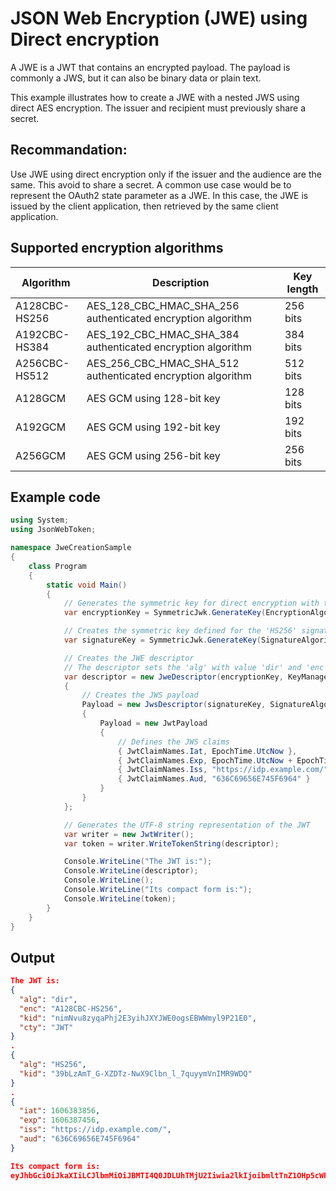 # JSON Web Encryption (JWE) using Direct encryption
A JWE is a JWT that contains an encrypted payload. 
The payload is commonly a JWS, but it can also be binary data or plain text.

This example illustrates how to create a JWE with a nested JWS using direct AES encryption. 
The issuer and recipient must previously share a secret. 

## Recommandation: 
Use JWE using direct encryption only if the issuer and the audience are the same. This avoid to share a secret. 
A common use case would be to represent the OAuth2 state parameter as a JWE. 
In this case, the JWE is issued by the client application, then retrieved by the same client application. 

## Supported encryption algorithms
 Algorithm     | Description                                                 | Key length
---------------|-------------------------------------------------------------|-----------
 A128CBC-HS256 | AES_128_CBC_HMAC_SHA_256 authenticated encryption algorithm | 256 bits
 A192CBC-HS384 | AES_192_CBC_HMAC_SHA_384 authenticated encryption algorithm | 384 bits
 A256CBC-HS512 | AES_256_CBC_HMAC_SHA_512 authenticated encryption algorithm | 512 bits
 A128GCM       | AES GCM using 128-bit key                                   | 128 bits
 A192GCM       | AES GCM using 192-bit key                                   | 192 bits
 A256GCM       | AES GCM using 256-bit key                                   | 256 bits

## Example code
```C#
using System;
using JsonWebToken;

namespace JweCreationSample
{
    class Program
    {
        static void Main()
        {
            // Generates the symmetric key for direct encryption with the algorithm 'A128CBC-HS256'
            var encryptionKey = SymmetricJwk.GenerateKey(EncryptionAlgorithm.Aes128CbcHmacSha256);

            // Creates the symmetric key defined for the 'HS256' signature algorithm
            var signatureKey = SymmetricJwk.GenerateKey(SignatureAlgorithm.HmacSha256);

            // Creates the JWE descriptor 
            // The descriptor sets the 'alg' with value 'dir' and 'enc' with value 'A128CBC-HS256'
            var descriptor = new JweDescriptor(encryptionKey, KeyManagementAlgorithm.Direct, EncryptionAlgorithm.Aes128CbcHmacSha256)
            {  
                // Creates the JWS payload
                Payload = new JwsDescriptor(signatureKey, SignatureAlgorithm.HmacSha256)
                {
                    Payload = new JwtPayload
                    {
                        // Defines the JWS claims
                        { JwtClaimNames.Iat, EpochTime.UtcNow },
                        { JwtClaimNames.Exp, EpochTime.UtcNow + EpochTime.OneHour },
                        { JwtClaimNames.Iss, "https://idp.example.com/" },
                        { JwtClaimNames.Aud, "636C69656E745F6964" }
                    }
                }
            };

            // Generates the UTF-8 string representation of the JWT
            var writer = new JwtWriter();
            var token = writer.WriteTokenString(descriptor);

            Console.WriteLine("The JWT is:");
            Console.WriteLine(descriptor);
            Console.WriteLine();
            Console.WriteLine("Its compact form is:");
            Console.WriteLine(token);
        }
    }
}
```
## Output
```JSON
The JWT is:
{
  "alg": "dir",
  "enc": "A128CBC-HS256",
  "kid": "nimNvu8zyqaPhj2E3yihJXYJWE0ogsEBWWmyl9P21E0",
  "cty": "JWT"
}
.
{
  "alg": "HS256",
  "kid": "39bLzAmT_G-XZDTz-NwX9Clbn_l_7quyymVnIMR9WDQ"
}
.
{
  "iat": 1606383856,
  "exp": 1606387456,
  "iss": "https://idp.example.com/",
  "aud": "636C69656E745F6964"
}

Its compact form is:
eyJhbGciOiJkaXIiLCJlbmMiOiJBMTI4Q0JDLUhTMjU2Iiwia2lkIjoibmltTnZ1OHp5cWFQaGoyRTN5aWhKWFlKV0Uwb2dzRUJXV215bDlQMjFFMCIsImN0eSI6IkpXVCJ9..n2AH4dJouSlqy4F2o6LOnw.JitQ7UVLpszHUZPLkKPmF8G7f0C-0PxSKADJ1JgIa1agz73u-6iGXxxwRjFIZihWTWjtp3fGDq9xgUXCYFI_Kd9JMwcMdJOV3inRTUlb1zkYz6l-ghY4SVEgNvhbGuCs8ph5vJGVQl589UABcoIKJn6j0Ul37sWv9IOKrDJDj8A6r9WgI87psIWXZzzabjjjZh8uzXrEo0d7OK6ffMfS06DtOBIu4drwByx2UdSJHQCCj-SWxhQRbH6TvCC1WgikbuVSWMXyOHiw0Pei4wna1UEGpKYIYf9ANv7UnlHotrRg22ohVvwCyo-OaThl_kWlPc--b_NPDi0lpt7apMuo1QFv9PP12A19roaNBY_O8NI.PZooQsC9btQDfoMxymUmLA
```